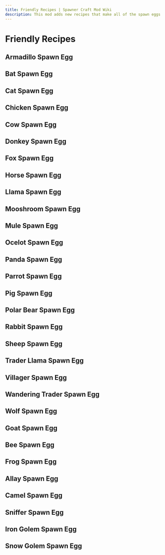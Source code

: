 ```yaml
---
title: Friendly Recipes | Spawner Craft Mod Wiki
description: This mod adds new recipes that make all of the spawn eggs craftable. Use the eggs to customize your mob spawner!
---
```


# Friendly Recipes

## Armadillo Spawn Egg

<ShapedRecipe
a1="" b1="armadillo_scute" c1=""
a2="armadillo_scute" b2="egg" c2="armadillo_scute"
a3="" b3="gold_ingot" c3=""
output="armadillo_spawn_egg"/>

## Bat Spawn Egg

<ShapedRecipe
a1="" b1="coal" c1=""
a2="firework_rocket" b2="egg" c2="firework_rocket"
a3="" b3="gold_ingot" c3=""
output="bat_spawn_egg"/>

## Cat Spawn Egg

<ShapedRecipe
a1="" b1="white_wool" c1=""
a2="string" b2="egg" c2="string"
a3="" b3="gold_ingot" c3=""
output="cat_spawn_egg"/>

## Chicken Spawn Egg

<ShapedRecipe
a1="" b1="" c1=""
a2="" b2="egg" c2=""
a3="" b3="gold_ingot" c3=""
output="chicken_spawn_egg"/>

## Cow Spawn Egg

<ShapedRecipe
a1="" b1="leather" c1=""
a2="beef" b2="egg" c2="beef"
a3="" b3="gold_ingot" c3=""
output="cow_spawn_egg"/>

## Donkey Spawn Egg

<ShapedRecipe
a1="" b1="wheat" c1=""
a2="leather" b2="egg" c2="leather"
a3="" b3="gold_ingot" c3=""
output="donkey_spawn_egg"/>

## Fox Spawn Egg

<ShapedRecipe
a1="" b1="bone" c1=""
a2="sweet_berries" b2="egg" c2="sweet_berries"
a3="" b3="gold_ingot" c3=""
output="fox_spawn_egg"/>

## Horse Spawn Egg

<ShapedRecipe
a1="" b1="hay_block" c1=""
a2="leather" b2="egg" c2="leather"
a3="" b3="gold_ingot" c3=""
output="horse_spawn_egg"/>

## Llama Spawn Egg

<ShapedRecipe
a1="" b1="white_carpet" c1=""
a2="leather" b2="egg" c2="leather"
a3="" b3="gold_ingot" c3=""
output="llama_spawn_egg"/>

## Mooshroom Spawn Egg

<ShapedRecipe
a1="" b1="red_mushroom_block" c1=""
a2="red_mushroom" b2="cow_spawn_egg" c2="red_mushroom"
a3="" b3="gold_ingot" c3=""
output="mooshroom_spawn_egg"/>

## Mule Spawn Egg

<ShapelessRecipe
:ingredients="['donkey_spawn_egg', 'horse_spawn_egg']"
output="mule_spawn_egg"
:count="2"/>

## Ocelot Spawn Egg

<ShapedRecipe
a1="" b1="cocoa_beans" c1=""
a2="string" b2="egg" c2="string"
a3="" b3="gold_ingot" c3=""
output="ocelot_spawn_egg"/>

## Panda Spawn Egg

<ShapedRecipe
a1="" b1="bamboo" c1=""
a2="bamboo" b2="egg" c2="bamboo"
a3="" b3="gold_ingot" c3=""
output="panda_spawn_egg"/>

## Parrot Spawn Egg

<ShapedRecipe
a1="" b1="cocoa_beans" c1=""
a2="firework_rocket" b2="egg" c2="firework_rocket"
a3="" b3="gold_ingot" c3=""
output="parrot_spawn_egg"/>

## Pig Spawn Egg

<ShapedRecipe
a1="" b1="carrot_on_a_stick" c1=""
a2="porkchop" b2="egg" c2="porkchop"
a3="" b3="gold_ingot" c3=""
output="pig_spawn_egg"/>

## Polar Bear Spawn Egg

<ShapedRecipe
a1="" b1="salmon" c1=""
a2="snow" b2="egg" c2="snow"
a3="" b3="gold_ingot" c3=""
output="polar_bear_spawn_egg"/>

## Rabbit Spawn Egg

<ShapedRecipe
a1="" b1="rabbit_hide" c1=""
a2="rabbit" b2="egg" c2="rabbit"
a3="" b3="gold_ingot" c3=""
output="rabbit_spawn_egg"/>

## Sheep Spawn Egg

<ShapedRecipe
a1="" b1="white_wool" c1=""
a2="mutton" b2="egg" c2="mutton"
a3="" b3="gold_ingot" c3=""
output="sheep_spawn_egg"/>

## Trader Llama Spawn Egg

<ShapelessRecipe
:ingredients="['llama_spawn_egg', 'wandering_trader_spawn_egg']"
output="trader_llama_spawn_egg"
:count="2"/>

## Villager Spawn Egg

<ShapedRecipe
a1="" b1="emerald" c1=""
a2="emerald" b2="egg" c2="emerald"
a3="" b3="gold_ingot" c3=""
output="villager_spawn_egg"/>

## Wandering Trader Spawn Egg

<ShapedRecipe
a1="" b1="emerald_block" c1=""
a2="emerald" b2="villager_spawn_egg" c2="emerald"
a3="" b3="gold_ingot" c3=""
output="wandering_trader_spawn_egg"/>

## Wolf Spawn Egg

<ShapedRecipe
a1="" b1="bone" c1=""
a2="beef" b2="egg" c2="chicken"
a3="" b3="gold_ingot" c3=""
output="wolf_spawn_egg"/>

## Goat Spawn Egg

<ShapedRecipe
a1="" b1="wheat" c1=""
a2="powder_snow_bucket" b2="egg" c2="powder_snow_bucket"
a3="" b3="gold_ingot" c3=""
output="goat_spawn_egg"/>

## Bee Spawn Egg

<ShapedRecipe
a1="" b1="honey_bottle" c1=""
a2="honeycomb" b2="egg" c2="honeycomb"
a3="" b3="gold_ingot" c3=""
output="bee_spawn_egg"/>

## Frog Spawn Egg

<ShapedRecipe
a1="" b1="slime_ball" c1=""
a2="ochre_froglight" b2="egg" c2="ochre_froglight"
a3="" b3="gold_ingot" c3=""
output="frog_spawn_egg"/>

## Allay Spawn Egg

<ShapedRecipe
a1="" b1="diamond" c1=""
a2="cookie" b2="egg" c2="cookie"
a3="" b3="gold_ingot" c3=""
output="allay_spawn_egg"/>

## Camel Spawn Egg

<ShapedRecipe
a1="" b1="cactus" c1=""
a2="cactus" b2="egg" c2="cactus"
a3="" b3="gold_ingot" c3=""
output="camel_spawn_egg"/>

## Sniffer Spawn Egg

<ShapelessRecipe
:ingredients="['sniffer_egg', 'gold_ingot']"
output="sniffer_spawn_egg"/>

## Iron Golem Spawn Egg

<ShapedRecipe
a1="" b1="carved_pumpkin" c1=""
a2="iron_block" b2="iron_block" c2="iron_block"
a3="gold_ingot" b3="iron_block" c3="egg"
output="iron_golem_spawn_egg"/>

## Snow Golem Spawn Egg

<ShapedRecipe
a1="" b1="carved_pumpkin" c1=""
a2="egg" b2="snow" c2="gold_ingot"
a3="" b3="snow" c3=""
output="snow_golem_spawn_egg"/>
